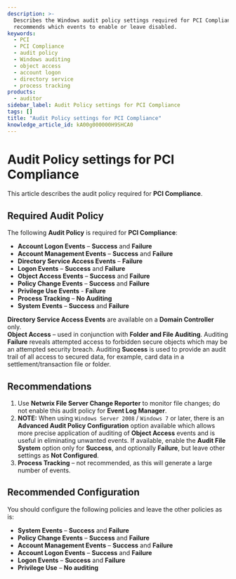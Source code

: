 ```yaml
---
description: >-
  Describes the Windows audit policy settings required for PCI Compliance and
  recommends which events to enable or leave disabled.
keywords:
  - PCI
  - PCI Compliance
  - audit policy
  - Windows auditing
  - object access
  - account logon
  - directory service
  - process tracking
products:
  - auditor
sidebar_label: Audit Policy settings for PCI Compliance
tags: []
title: "Audit Policy settings for PCI Compliance"
knowledge_article_id: kA00g000000H9SHCA0
---
```


# Audit Policy settings for PCI Compliance

This article describes the audit policy required for **PCI Compliance**.

## Required Audit Policy

The following **Audit Policy** is required for **PCI Compliance**:

- **Account Logon Events** – **Success** and **Failure**
- **Account Management Events** – **Success** and **Failure**
- **Directory Service Access Events** – **Failure**
- **Logon Events** – **Success** and **Failure**
- **Object Access Events** – **Success** and **Failure**
- **Policy Change Events** – **Success** and **Failure**
- **Privilege Use Events** - **Failure**
- **Process Tracking** – **No Auditing**
- **System Events** – **Success** and **Failure**

**Directory Service Access Events** are available on a **Domain Controller** only.  
**Object Access** – used in conjunction with **Folder and File Auditing**. Auditing **Failure** reveals attempted access to forbidden secure objects which may be an attempted security breach. Auditing **Success** is used to provide an audit trail of all access to secured data, for example, card data in a settlement/transaction file or folder.

## Recommendations

1. Use **Netwrix File Server Change Reporter** to monitor file changes; do not enable this audit policy for **Event Log Manager**.
2. **NOTE:** When using `Windows Server 2008` / `Windows 7` or later, there is an **Advanced Audit Policy Configuration** option available which allows more precise application of auditing of **Object Access** events and is useful in eliminating unwanted events. If available, enable the **Audit File System** option only for **Success**, and optionally **Failure**, but leave other settings as **Not Configured**.
3. **Process Tracking** – not recommended, as this will generate a large number of events.

## Recommended Configuration

You should configure the following policies and leave the other policies as is:

- **System Events** – **Success** and **Failure**
- **Policy Change Events** – **Success** and **Failure**
- **Account Management Events** – **Success** and **Failure**
- **Account Logon Events** – **Success** and **Failure**
- **Logon Events** – **Success** and **Failure**
- **Privilege Use** – **No auditing**
